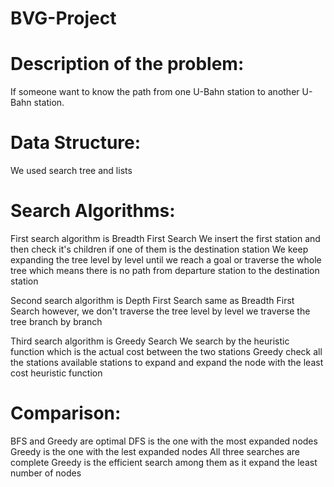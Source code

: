 # BVG-Project

# Description of the problem:
If someone want to know the path from one U-Bahn station to another U-Bahn station.

# Data Structure:
We used search tree and lists

# Search Algorithms:
First search algorithm is Breadth First Search
We insert the first station and then check it's children if one of them is the destination station
We keep expanding the tree level by level until we reach a goal or traverse the whole tree which means there is no path from departure station to the destination station

Second search algorithm is Depth First Search
same as Breadth First Search however, we don't traverse the tree level by level we traverse the tree branch by branch

Third search algorithm is Greedy Search
We search by the heuristic function which is the actual cost between the two stations
Greedy check all the stations available stations to expand and expand the node with the least cost heuristic function

# Comparison:
BFS and Greedy are optimal 
DFS is the one with the most expanded nodes 
Greedy is the one with the lest expanded nodes
All three searches are complete
Greedy is the efficient search among them as it expand the least number of nodes
